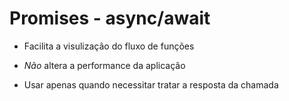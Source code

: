 # Promises - async/await
- Facilita a visulização do fluxo de funções

- *Não* altera a performance da aplicação

- Usar apenas quando necessitar tratar a resposta da chamada
